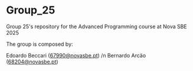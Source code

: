 # Group_25
Group 25's repository for the Advanced Programming course at Nova SBE 2025

The group is composed by: 

Edoardo Beccari (67990@novasbe.pt) /n
Bernardo Arcão (68204@novasbe.pt)
